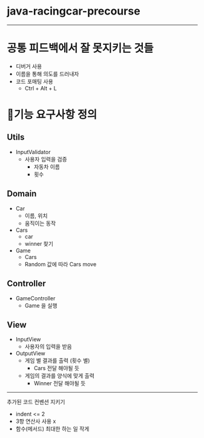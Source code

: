 # java-racingcar-precourse

-------
# 공통 피드백에서 잘 못지키는 것들 
- 디버거 사용 
- 이름을 통해 의도를 드러내자 
- 코드 포매팅 사용
  - Ctrl + Alt + L
# 👷기능 요구사항 정의
## Utils
- InputValidator
  - 사용자 입력을 검증
    - 자동차 이름
    - 횟수

## Domain
- Car
  - 이름, 위치
  - 움직이는 동작
- Cars
  - car
  - winner 찾기
- Game
  - Cars
  - Random 값에 따라 Cars move
## Controller
- GameController
  - Game 을 실행
## View
- InputView
  - 사용자의 입력을 받음
- OutputView
  - 게임 별 결과를 출력 (횟수 별)
    - Cars  전달 해야될 듯
  - 게임의 결과를 양식에 맞게 출력
    - Winner 전달 해야될 듯
----
추가된 코드 컨벤션 지키기
- indent <= 2
- 3항 연산사 사용 x
- 함수(메서드) 최대한 하는 일 작게
